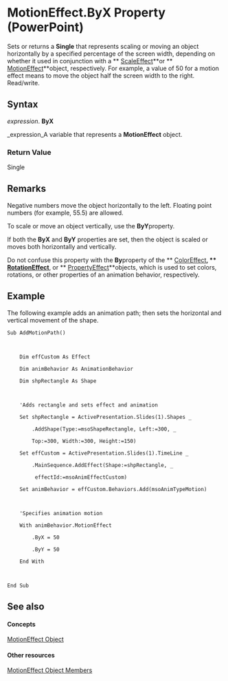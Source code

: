 
# MotionEffect.ByX Property (PowerPoint)

Sets or returns a  **Single** that represents scaling or moving an object horizontally by a specified percentage of the screen width, depending on whether it used in conjunction with a ** [ScaleEffect](cb7c296e-a9ea-4ed6-87e0-a5d603da4f9f.md)**or  ** [MotionEffect](77a34f68-8806-22b8-149f-c28e0457e7e9.md)**object, respectively. For example, a value of 50 for a motion effect means to move the object half the screen width to the right. Read/write.


## Syntax

 _expression_. **ByX**

 _expression_A variable that represents a  **MotionEffect** object.


### Return Value

Single


## Remarks

Negative numbers move the object horizontally to the left. Floating point numbers (for example, 55.5) are allowed.

To scale or move an object vertically, use the  **ByY**property.

If both the  **ByX** and **ByY** properties are set, then the object is scaled or moves both horizontally and vertically.

Do not confuse this property with the  **By**property of the  ** [ColorEffect](c21ca9cd-3aaa-35f7-3d0e-89ca155322f2.md)**,  ** [RotationEffect](d0fc5520-dbbd-a44a-b811-51fd299c4587.md)**, or  ** [PropertyEffect](8fa129ac-f222-a01c-4545-0097b1164aee.md)**objects, which is used to set colors, rotations, or other properties of an animation behavior, respectively.


## Example

The following example adds an animation path; then sets the horizontal and vertical movement of the shape.


```
Sub AddMotionPath()



    Dim effCustom As Effect

    Dim animBehavior As AnimationBehavior

    Dim shpRectangle As Shape



    'Adds rectangle and sets effect and animation

    Set shpRectangle = ActivePresentation.Slides(1).Shapes _

        .AddShape(Type:=msoShapeRectangle, Left:=300, _

        Top:=300, Width:=300, Height:=150)

    Set effCustom = ActivePresentation.Slides(1).TimeLine _

        .MainSequence.AddEffect(Shape:=shpRectangle, _

         effectId:=msoAnimEffectCustom)

    Set animBehavior = effCustom.Behaviors.Add(msoAnimTypeMotion)



    'Specifies animation motion

    With animBehavior.MotionEffect

        .ByX = 50

        .ByY = 50

    End With



End Sub
```


## See also


#### Concepts


 [MotionEffect Object](77a34f68-8806-22b8-149f-c28e0457e7e9.md)
#### Other resources


 [MotionEffect Object Members](6def8c21-9439-5066-28bc-196366b08675.md)
